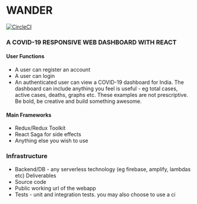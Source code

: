 # WANDER
[![CircleCI](https://circleci.com/gh/deepakpster/wander.svg?style=svg&circle-token=481837b859a00743c1655210dd813abc8e468853)](https://app.circleci.com/pipelines/github/deepakpster/wander)

### A COVID-19 RESPONSIVE WEB DASHBOARD WITH REACT
#### User Functions
- A user can register an account
- A user can login
- An authenticated user can view a COVID-19 dashboard for India. The
dashboard can include anything you feel is useful - eg total cases,
active cases, deaths, graphs etc. These examples are not prescriptive.
Be bold, be creative and build something awesome.

#### Main Frameworks
- Redux/Redux Toolkit
- React Saga for side effects
- Anything else you wish to use

### Infrastructure
- Backend/DB - any serverless technology (eg firebase, amplify, lambdas etc)
Deliverables
- Source code
- Public working url of the webapp
- Tests - unit and integration tests. you may also choose to use a ci

